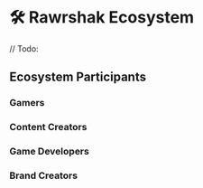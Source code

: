 # 🛠 Rawrshak Ecosystem

// Todo:&#x20;

## Ecosystem Participants

### Gamers

### Content Creators

### Game Developers

### Brand Creators

